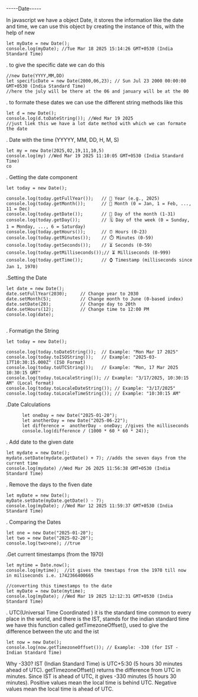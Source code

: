 -----Date-----

In javascript we have a object Date, it stores the information like the date and time, we can use this object by creating the instance of this, with the help of new
```
let myDate = new Date();
console.log(myDate); //Tue Mar 18 2025 15:14:26 GMT+0530 (India Standard Time)
```

. to give the specific date we can do this
```
//new Date(YYYY,MM,DD)
let specificDate = new Date(2000,06,23); // Sun Jul 23 2000 00:00:00 GMT+0530 (India Standard Time)
//here the july will be there at the 06 and january will be at the 00
```

. to formate these dates we can use the different string methods like this
```
let d = new Date();
console.log(d.toDateString()); //Wed Mar 19 2025
//just liek this we have a lot date method with which we can formate the date
```


. Date with the time (YYYYY, MM, DD, H, M, S)
```
let my = new Date(2025,02,19,11,10,5)
console.log(my) //Wed Mar 19 2025 11:10:05 GMT+0530 (India Standard Time)
co
```


. Getting the date component
```
let today = new Date();

console.log(today.getFullYear());   // 📅 Year (e.g., 2025)
console.log(today.getMonth());      // 🔢 Month (0 = Jan, 1 = Feb, ..., 11 = Dec)
console.log(today.getDate());       // 📆 Day of the month (1-31)
console.log(today.getDay());        // 🗓️ Day of the week (0 = Sunday, 1 = Monday, ..., 6 = Saturday)
console.log(today.getHours());      // ⏰ Hours (0-23)
console.log(today.getMinutes());    // ⏱️ Minutes (0-59)
console.log(today.getSeconds());    // ⏳ Seconds (0-59)
console.log(today.getMilliseconds());// ⏳ Milliseconds (0-999)
console.log(today.getTime());       // ⌚ Timestamp (milliseconds since Jan 1, 1970)
```


.Setting the Date
```
let date = new Date();
date.setFullYear(2030);     // Change year to 2030
date.setMonth(5);           // Change month to June (0-based index)
date.setDate(20);           // Change day to 20th
date.setHours(12);          // Change time to 12:00 PM
console.log(date);
  
```

. Formatign the String
```
let today = new Date();

console.log(today.toDateString());  // Example: "Mon Mar 17 2025"
console.log(today.toISOString());   // Example: "2025-03-17T10:30:15.000Z" (ISO Format)
console.log(today.toUTCString());   // Example: "Mon, 17 Mar 2025 10:30:15 GMT"
console.log(today.toLocaleString()); // Example: "3/17/2025, 10:30:15 AM" (Local format)
console.log(today.toLocaleDateString()); // Example: "3/17/2025"
console.log(today.toLocaleTimeString()); // Example: "10:30:15 AM"

```


.Date Calculations
```
      let oneDay = new Date("2025-01-20");
      let anotherDay = new Date("2025-06-22");
      let difference =  anotherDay - oneDay; //gives the milliseconds
      console.log(difference / (1000 * 60 * 60 * 24));
```

. Add date to the given date
```
let mydate = new Date();
mydate.setDate(mydate.getDate() + 7); //adds the seven days from the current time
console.log(mydate) //Wed Mar 26 2025 11:56:38 GMT+0530 (India Standard Time)
```

. Remove the days to the fiven date
```
let myDate = new Date();
myDate.setDate(myDate.getDate() - 7);
console.log(myDate); //Wed Mar 12 2025 11:59:37 GMT+0530 (India Standard Time)

```

. Comparing the Dates
```
let one = new Date("2025-01-20");
let two = new Date("2025-02-20");
console.log(two>one); //true

```


.Get current timestamps (from the 1970)
```
let mytime = Date.now();
console.log(mytime);  //it gives the tmestaps from the 1970 till now in miliseconds i.e. 1742366400665

//converting this timestamps to the date
let myDate = new Date(mytime);
console.log(myDate); //Wed Mar 19 2025 12:12:31 GMT+0530 (India Standard Time)

```



. UTC(Universal Time Coordinated ) it is the standard time common to every place in the world, and there is the IST, stamds for the indian standard time
we have this function called getTimezoneOffset(), used to give the difference between the utc and the ist
```
let now = new Date();
console.log(now.getTimezoneOffset()); // Example: -330 (for IST - Indian Standard Time)
```

Why -330?
IST (Indian Standard Time) is UTC+5:30 (5 hours 30 minutes ahead of UTC).
getTimezoneOffset() returns the difference from UTC in minutes.
Since IST is ahead of UTC, it gives -330 minutes (5 hours 30 minutes).
Positive values mean the local time is behind UTC.
Negative values mean the local time is ahead of UTC.
